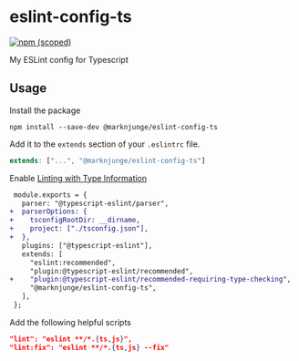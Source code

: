 # eslint-config-ts

[![npm (scoped)](https://img.shields.io/npm/v/@marknjunge/eslint-config-ts)](https://www.npmjs.com/package/@marknjunge/eslint-config-ts)

My ESLint config for Typescript

## Usage

Install the package

```
npm install --save-dev @marknjunge/eslint-config-ts
```

Add it to the `extends` section of your `.eslintrc` file.

```javascript
extends: ["...", "@marknjunge/eslint-config-ts"]
```

Enable [Linting with Type Information](https://github.com/typescript-eslint/typescript-eslint/blob/893130f533173c8f34a15088f7994362d0ffffec/docs/getting-started/linting/TYPED_LINTING.md)

```diff
 module.exports = {
   parser: "@typescript-eslint/parser",
+  parserOptions: {
+    tsconfigRootDir: __dirname,
+    project: ["./tsconfig.json"],
+  },
   plugins: ["@typescript-eslint"],
   extends: [
     "eslint:recommended",
     "plugin:@typescript-eslint/recommended",
+    "plugin:@typescript-eslint/recommended-requiring-type-checking",
     "@marknjunge/eslint-config-ts",
   ],
 };
```

Add the following helpful scripts

```json
"lint": "eslint **/*.{ts,js}",
"lint:fix": "eslint **/*.{ts,js} --fix"
```

